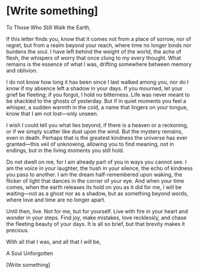 # [Write something]

To Those Who Still Walk the Earth,

If this letter finds you, know that it comes not from a place of sorrow, nor of regret, but from a realm beyond your reach, where time no longer binds nor burdens the soul. I have left behind the weight of the world, the ache of flesh, the whispers of worry that once clung to my every thought. What remains is the essence of what I was, drifting somewhere between memory and oblivion.

I do not know how long it has been since I last walked among you, nor do I know if my absence left a shadow in your days. If you mourned, let your grief be fleeting; if you forgot, I hold no bitterness. Life was never meant to be shackled to the ghosts of yesterday. But if in quiet moments you feel a whisper, a sudden warmth in the cold, a name that lingers on your tongue, know that I am not lost—only unseen.

I wish I could tell you what lies beyond, if there is a heaven or a reckoning, or if we simply scatter like dust upon the wind. But the mystery remains, even in death. Perhaps that is the greatest kindness the universe has ever granted—this veil of unknowing, allowing you to find meaning, not in endings, but in the living moments you still hold.

Do not dwell on me, for I am already part of you in ways you cannot see. I am the voice in your laughter, the hush in your silence, the echo of kindness you pass to another. I am the dream half-remembered upon waking, the flicker of light that dances in the corner of your eye. And when your time comes, when the earth releases its hold on you as it did for me, I will be waiting—not as a ghost nor as a shadow, but as something beyond words, where love and time are no longer apart.

Until then, live. Not for me, but for yourself. Live with fire in your heart and wonder in your steps. Find joy, make mistakes, love recklessly, and chase the fleeting beauty of your days. It is all so brief, but that brevity makes it precious.

With all that I was, and all that I will be,

A Soul Unforgotten

[Write something]

